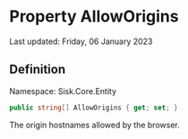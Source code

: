 # Property AllowOrigins
Last updated: Friday, 06 January 2023

## Definition
Namespace: Sisk.Core.Entity

```csharp
public string[] AllowOrigins { get; set; }
```

The origin hostnames allowed by the browser.

